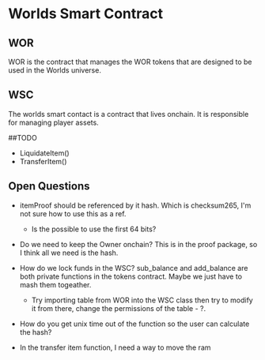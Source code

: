 # Worlds Smart Contract

## WOR
WOR is the contract that manages the WOR tokens that are designed to be used in the Worlds universe.

## WSC
The worlds smart contact is a contract that lives onchain. It is responsible for managing player assets.

##TODO
- LiquidateItem() 
- TransferItem()

## Open Questions
- itemProof should be referenced by it hash. Which is checksum265, I'm not sure how to use this as a ref.
	- Is the possible to use the first 64 bits?

- Do we need to keep the Owner onchain? This is in the proof package, so I think all we need is the hash.

- How do we lock funds in the WSC? sub_balance and add_balance are both private functions in the tokens contract. Maybe we just have to mash them togeather.
	- Try importing table from WOR into the WSC class then try to modify it from there, 
		change the permissions of the table - ?.

- How do you get unix time out of the function so the user can calculate the hash?

- In the transfer item function, I need a way to move the ram 
